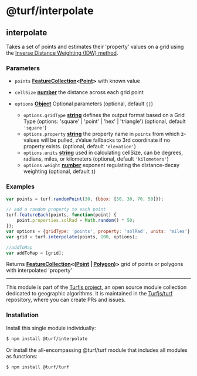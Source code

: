 # @turf/interpolate

<!-- Generated by documentation.js. Update this documentation by updating the source code. -->

## interpolate

Takes a set of points and estimates their 'property' values on a grid using the [Inverse Distance Weighting (IDW) method][1].

### Parameters

*   `points` **[FeatureCollection][2]<[Point][3]>** with known value
*   `cellSize` **[number][4]** the distance across each grid point
*   `options` **[Object][5]** Optional parameters (optional, default `{}`)

    *   `options.gridType` **[string][6]** defines the output format based on a Grid Type (options: 'square' | 'point' | 'hex' | 'triangle') (optional, default `'square'`)
    *   `options.property` **[string][6]** the property name in `points` from which z-values will be pulled, zValue fallbacks to 3rd coordinate if no property exists. (optional, default `'elevation'`)
    *   `options.units` **[string][6]** used in calculating cellSize, can be degrees, radians, miles, or kilometers (optional, default `'kilometers'`)
    *   `options.weight` **[number][4]** exponent regulating the distance-decay weighting (optional, default `1`)

### Examples

```javascript
var points = turf.randomPoint(30, {bbox: [50, 30, 70, 50]});

// add a random property to each point
turf.featureEach(points, function(point) {
    point.properties.solRad = Math.random() * 50;
});
var options = {gridType: 'points', property: 'solRad', units: 'miles'};
var grid = turf.interpolate(points, 100, options);

//addToMap
var addToMap = [grid];
```

Returns **[FeatureCollection][2]<([Point][3] | [Polygon][7])>** grid of points or polygons with interpolated 'property'

[1]: https://en.wikipedia.org/wiki/Inverse_distance_weighting

[2]: https://tools.ietf.org/html/rfc7946#section-3.3

[3]: https://tools.ietf.org/html/rfc7946#section-3.1.2

[4]: https://developer.mozilla.org/docs/Web/JavaScript/Reference/Global_Objects/Number

[5]: https://developer.mozilla.org/docs/Web/JavaScript/Reference/Global_Objects/Object

[6]: https://developer.mozilla.org/docs/Web/JavaScript/Reference/Global_Objects/String

[7]: https://tools.ietf.org/html/rfc7946#section-3.1.6

<!-- This file is automatically generated. Please don't edit it directly. If you find an error, edit the source file of the module in question (likely index.js or index.ts), and re-run "yarn docs" from the root of the turf project. -->

---

This module is part of the [Turfjs project](https://turfjs.org/), an open source module collection dedicated to geographic algorithms. It is maintained in the [Turfjs/turf](https://github.com/Turfjs/turf) repository, where you can create PRs and issues.

### Installation

Install this single module individually:

```sh
$ npm install @turf/interpolate
```

Or install the all-encompassing @turf/turf module that includes all modules as functions:

```sh
$ npm install @turf/turf
```
